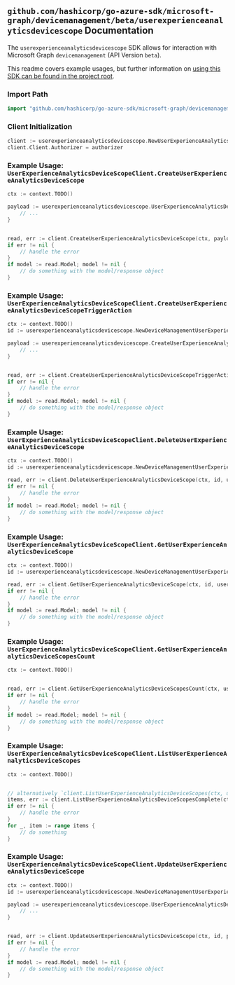 
## `github.com/hashicorp/go-azure-sdk/microsoft-graph/devicemanagement/beta/userexperienceanalyticsdevicescope` Documentation

The `userexperienceanalyticsdevicescope` SDK allows for interaction with Microsoft Graph `devicemanagement` (API Version `beta`).

This readme covers example usages, but further information on [using this SDK can be found in the project root](https://github.com/hashicorp/go-azure-sdk/tree/main/docs).

### Import Path

```go
import "github.com/hashicorp/go-azure-sdk/microsoft-graph/devicemanagement/beta/userexperienceanalyticsdevicescope"
```


### Client Initialization

```go
client := userexperienceanalyticsdevicescope.NewUserExperienceAnalyticsDeviceScopeClientWithBaseURI("https://graph.microsoft.com")
client.Client.Authorizer = authorizer
```


### Example Usage: `UserExperienceAnalyticsDeviceScopeClient.CreateUserExperienceAnalyticsDeviceScope`

```go
ctx := context.TODO()

payload := userexperienceanalyticsdevicescope.UserExperienceAnalyticsDeviceScope{
	// ...
}


read, err := client.CreateUserExperienceAnalyticsDeviceScope(ctx, payload, userexperienceanalyticsdevicescope.DefaultCreateUserExperienceAnalyticsDeviceScopeOperationOptions())
if err != nil {
	// handle the error
}
if model := read.Model; model != nil {
	// do something with the model/response object
}
```


### Example Usage: `UserExperienceAnalyticsDeviceScopeClient.CreateUserExperienceAnalyticsDeviceScopeTriggerAction`

```go
ctx := context.TODO()
id := userexperienceanalyticsdevicescope.NewDeviceManagementUserExperienceAnalyticsDeviceScopeID("userExperienceAnalyticsDeviceScopeId")

payload := userexperienceanalyticsdevicescope.CreateUserExperienceAnalyticsDeviceScopeTriggerActionRequest{
	// ...
}


read, err := client.CreateUserExperienceAnalyticsDeviceScopeTriggerAction(ctx, id, payload, userexperienceanalyticsdevicescope.DefaultCreateUserExperienceAnalyticsDeviceScopeTriggerActionOperationOptions())
if err != nil {
	// handle the error
}
if model := read.Model; model != nil {
	// do something with the model/response object
}
```


### Example Usage: `UserExperienceAnalyticsDeviceScopeClient.DeleteUserExperienceAnalyticsDeviceScope`

```go
ctx := context.TODO()
id := userexperienceanalyticsdevicescope.NewDeviceManagementUserExperienceAnalyticsDeviceScopeID("userExperienceAnalyticsDeviceScopeId")

read, err := client.DeleteUserExperienceAnalyticsDeviceScope(ctx, id, userexperienceanalyticsdevicescope.DefaultDeleteUserExperienceAnalyticsDeviceScopeOperationOptions())
if err != nil {
	// handle the error
}
if model := read.Model; model != nil {
	// do something with the model/response object
}
```


### Example Usage: `UserExperienceAnalyticsDeviceScopeClient.GetUserExperienceAnalyticsDeviceScope`

```go
ctx := context.TODO()
id := userexperienceanalyticsdevicescope.NewDeviceManagementUserExperienceAnalyticsDeviceScopeID("userExperienceAnalyticsDeviceScopeId")

read, err := client.GetUserExperienceAnalyticsDeviceScope(ctx, id, userexperienceanalyticsdevicescope.DefaultGetUserExperienceAnalyticsDeviceScopeOperationOptions())
if err != nil {
	// handle the error
}
if model := read.Model; model != nil {
	// do something with the model/response object
}
```


### Example Usage: `UserExperienceAnalyticsDeviceScopeClient.GetUserExperienceAnalyticsDeviceScopesCount`

```go
ctx := context.TODO()


read, err := client.GetUserExperienceAnalyticsDeviceScopesCount(ctx, userexperienceanalyticsdevicescope.DefaultGetUserExperienceAnalyticsDeviceScopesCountOperationOptions())
if err != nil {
	// handle the error
}
if model := read.Model; model != nil {
	// do something with the model/response object
}
```


### Example Usage: `UserExperienceAnalyticsDeviceScopeClient.ListUserExperienceAnalyticsDeviceScopes`

```go
ctx := context.TODO()


// alternatively `client.ListUserExperienceAnalyticsDeviceScopes(ctx, userexperienceanalyticsdevicescope.DefaultListUserExperienceAnalyticsDeviceScopesOperationOptions())` can be used to do batched pagination
items, err := client.ListUserExperienceAnalyticsDeviceScopesComplete(ctx, userexperienceanalyticsdevicescope.DefaultListUserExperienceAnalyticsDeviceScopesOperationOptions())
if err != nil {
	// handle the error
}
for _, item := range items {
	// do something
}
```


### Example Usage: `UserExperienceAnalyticsDeviceScopeClient.UpdateUserExperienceAnalyticsDeviceScope`

```go
ctx := context.TODO()
id := userexperienceanalyticsdevicescope.NewDeviceManagementUserExperienceAnalyticsDeviceScopeID("userExperienceAnalyticsDeviceScopeId")

payload := userexperienceanalyticsdevicescope.UserExperienceAnalyticsDeviceScope{
	// ...
}


read, err := client.UpdateUserExperienceAnalyticsDeviceScope(ctx, id, payload, userexperienceanalyticsdevicescope.DefaultUpdateUserExperienceAnalyticsDeviceScopeOperationOptions())
if err != nil {
	// handle the error
}
if model := read.Model; model != nil {
	// do something with the model/response object
}
```
